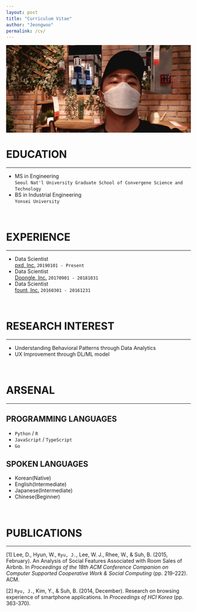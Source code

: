 ```yaml
---
layout: post
title: "Curriculum Vitae"
author: "Jeongwoo"
permalink: /cv/
---
```


![Image with caption](/assets/Profile.jpg "COVID-19 is Dangerous!")

# EDUCATION
* * *
- MS in Engineering <br>`Seoul Nat'l University Graduate School of Convergene Science and Technology`
- BS in Industrial Engineering <br>`Yonsei University`
<br><br><br>

# EXPERIENCE
* * *
- Data Scientist <br> [pxd, Inc.](http://pxd.co.kr) `20190101 - Present`
- Data Scientist <br> [Doongle, Inc.](http://doonglecorp.com) `20170901 - 20181031`
- Data Scientist <br> [fount, Inc.](http://fount.co) `20160301 - 20161231`
<br><br><br>

# RESEARCH INTEREST
* * * 
- Understanding Behavioral Patterns through Data Analytics
- UX Improvement through DL/ML model
<br><br><br>

# ARSENAL
* * *
## PROGRAMMING LANGUAGES
- `Python` /   `R`
- `JavaScript` / `TypeScript`
- `Go`


## SPOKEN LANGUAGES
- Korean(Native)
- English(Intermediate)
- Japanese(Intermediate)
- Chinese(Beginner)
<br><br><br>

# PUBLICATIONS
* * *
  
[1] Lee, D., Hyun, W., `Ryu, J.`, Lee, W. J., Rhee, W., & Suh, B. (2015, February). An Analysis of Social Features Associated with Room Sales of Airbnb. In *Proceedings of the 18th ACM Conference Companion on Computer Supported Cooperative Work \& Social Computing* (pp. 219-222). ACM.

[2] `Ryu, J.`, Kim, Y., & Suh, B. (2014, December). Research on browsing experience of smartphone applications. In *Proceedings of HCI Korea* (pp. 363-370).